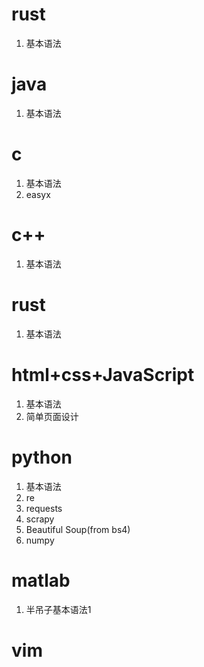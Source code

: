 # rust

 1. 基本语法

# java

 1. 基本语法

# c

 1. 基本语法
 2. easyx


# c++

 1. 基本语法

# rust

 1. 基本语法

# html+css+JavaScript

 1. 基本语法
 2. 简单页面设计

# python

 1. 基本语法
 2. re
 3. requests
 4. scrapy
 5. Beautiful Soup(from bs4)
 6. numpy

# matlab

 1. 半吊子基本语法1

# vim
# 

<!--stackedit_data:
eyJoaXN0b3J5IjpbLTE3MTk5NTY4MTRdfQ==
-->